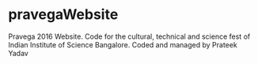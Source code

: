 # pravegaWebsite
Pravega 2016 Website. Code for the cultural, technical and science fest of Indian Institute of Science Bangalore. Coded and managed by Prateek Yadav
